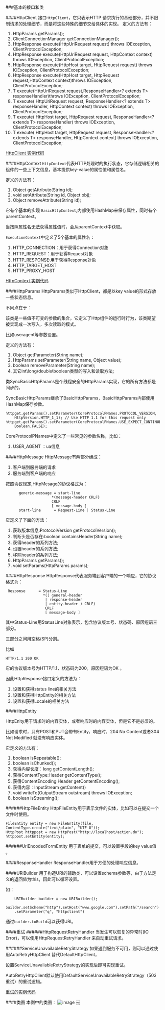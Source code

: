 ###基本的接口和类

####HttoClient
接口`HttpClient`，它只表示HTTP 请求执行的基础部分，并不限制请求的处理细节，而是将这些特殊的细节交给具体的实现。
定义的方法有：

1.	 HttpParams getParams();
2.	 ClientConnectionManager getConnectionManager();
3.	 HttpResponse execute(HttpUriRequest request) throws IOException, ClientProtocolException;
4.	 HttpResponse execute(HttpUriRequest request, HttpContext context) throws IOException, ClientProtocolException;
5.	 HttpResponse execute(HttpHost target, HttpRequest request) throws IOException, ClientProtocolException;
6.	 HttpResponse execute(HttpHost target, HttpRequest request,HttpContext context)throws IOException, ClientProtocolException;
7.	 <T> T execute(HttpUriRequest request,ResponseHandler<? extends T> responseHandler)throws IOException, ClientProtocolException;
8.	 <T> T execute(
            HttpUriRequest request,
            ResponseHandler<? extends T> responseHandler,
            HttpContext context)
        throws IOException, ClientProtocolException;
9.	<T> T execute(
            HttpHost target,
            HttpRequest request,
            ResponseHandler<? extends T> responseHandler)
        throws IOException, ClientProtocolException;
10.	<T> T execute(
            HttpHost target,
            HttpRequest request,
            ResponseHandler<? extends T> responseHandler,
            HttpContext context)
        throws IOException, ClientProtocolException;
        
[HttpClient 实例代码](https://github.com/llohellohe/httpclient/blob/master/httpclient/src/test/java/yangqi/hc/HttpClientTest.java) 
        

####HttpContext
`HttpContext`代表HTTP处理时的执行状态，它存储逻辑相关的组件的一些上下文信息，基本提供key-value的属性值和属性名。

定义的方法有：

1.	 Object getAttribute(String id);
2.	 void setAttribute(String id, Object obj);
3.	 Object removeAttribute(String id);

它有个基本的实现 `BasicHttpContext`,内部使用HashMap来保存属性，同时有个parentContext。

当按照属性名无法获得属性值时，会从parentContext中获取。


`ExecutionContext`中定义了5个基本的属性名：

1.	HTTP_CONNECTION：用于获得Connection对象
2.	HTTP_REQUEST：用于获得Request对象
3.	HTTP_RESPONSE:用于获得Response对象
4.	HTTP_TARGET_HOST
5.	HTTP_PROXY_HOST

[HttpContext 实例代码](https://github.com/llohellohe/httpclient/blob/master/httpclient/src/test/java/yangqi/hc/HttpContextTest.java)

####HttpParams
HttpParams类似于HttpClient，都是以key value的形式存放一些状态信息。

不同点在于：

该类是一些值不可变的参数的集合，它定义了Http组件的运行时行为，该类期望被实现成一次写入，多次读取的模式。

比如useragent等参数设置。

定义的方法有：

1.	Object getParameter(String name);
2.	HttpParams setParameter(String name, Object value);
3.	boolean removeParameter(String name);
4.	其它int\long\double\boolean类型的写入和读取方法;


类SyncBasicHttpParams是个线程安全的HttpParams实现，它的所有方法都是同步的。

SyncBasicHttpParams继承了BasicHttpParams，BasicHttpParams内部使用HashMap保存参数。


	httpget.getParams().setParameter(CoreProtocolPNames.PROTOCOL_VERSION,	    HttpVersion.HTTP_1_1); // Use HTTP 1.1 for this request only	httpget.getParams().setParameter(CoreProtocolPNames.USE_EXPECT_CONTINUE,	    Boolean.FALSE);
	    
CoreProtocolPNames中定义了一些常见的参数名称，比如：

1.	USER_AGENT ：ua信息	    

####HttpMessage
HttpMessage有两部分组成：

1.	客户端到服务端的请求
2.	服务端到客户端的响应

按照协议规定,HttpMesage的协议格式为：

	      generic-message = start-line
                         *(message-header CRLF)                       
                         CRLF
                         [ message-body ]
          start-line      = Request-Line | Status-Line
          
它定义了下面的方法：

1.	获取版本信息:ProtocolVersion getProtocolVersion();
2.	判断头是否存在:boolean containsHeader(String name);
3.	获得header的系列方法;
4.	设置header的系列方法;
5.	移除header的系列方法;
6.	HttpParams getParams();
7.	void setParams(HttpParams params);

####HttpResponse
HttpResponse代表服务端到客户端的一个响应，它的协议格式为：

     Response      = Status-Line
                     *(( general-header
                      | response-header
                      | entity-header ) CRLF)
                      CRLF
                      [ message-body ]
                      
 其中Status-Line用StatusLine对象表示，包含协议版本号、状态码、原因短语三部分。
 
 三部分之间用空格(SP)分割。
 
 比如
 
 	HTTP/1.1 200 OK
 	
 它的协议版本号为HTTP/1.1，状态码为200，原因短语为OK 。
 
 因此HttpResponse接口定义的方法为：
 
 1.	设置和获得status line的相关方法
 2.	设置和获得HttpEntity的相关方法
 3.	设置和获得Locale的相关方法
 
####HttpEntity
 
HttpEnity用于请求时的内容实体，或者响应时的内容实体，但是它不是必须的。

比如请求时，只有POST和PUT会带有Entity，响应时，204 No Content或者304 Not Modified 就没有响应实体。

 
 它定义的方法有：
 
 1.	boolean isRepeatable();
 2.	boolean isChunked();
 3.	获得内容长度：long getContentLength();
 4.	获得ContentType:Header getContentType();
 5.	获得ContentEncoding:Header getContentEncoding();
 6.	获得内容：InputStream getContent()
 7.	void writeTo(OutputStream outstream) throws IOException;
 8.	boolean isStreaming(); 
 
######HttpFileEntity 
HttpFileEntity用于表示文件的实体，比如可以在提交一个文件时使用。

	FileEntity entity = new FileEntity(file, ContentType.create("text/plain", "UTF-8"));	HttpPost httppost = new HttpPost("http://localhost/action.do");	httppost.setEntity(entity);  
######UrlEncodedFormEntity
用于表单的提交，可以设置字段的key value值 。


####ResponseHandler
ResponseHandler用于方便的处理响应信息。

 
 
####URIBuilder
用于构造URI的辅助类，可以设置schema参数等，由于方法定义的返回值为this，因此可以循环设置。

如：

		URIBuilder builder = new URIBuilder();		builder.setScheme("http").setHost("www.google.com").setPath("/search")	    .setParameter("q", "httpclient")
	
通过`builder.toBuild`可以获得URI。	


####重试
######HttpRequestRetryHandler
当发生可以恢复的异常时(IO Error)，可以使用HttpRequestRetryHandler 来自动重试请求。

######ServiceUnavailableRetryStrategy
如果遇到服务不可用，则可以通过使用AutoRetryHttpClient 替代DefaultHttpClient，

设置ServiceUnavailableRetryStrategy的实现后即可实现重试。

AutoRetryHttpClient默认使用DefaultServiceUnavailableRetryStrategy（503重试）的重试逻辑。

[重试的实例代码](https://github.com/llohellohe/httpclient/blob/master/httpclient/src/test/java/yangqi/hc/AutoRetryClientTest.java)


####类图
本例中的类图：
![image](https://raw.github.com/llohellohe/httpclient/master/docs/httpclient-basic.cld.jpg)
￼